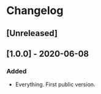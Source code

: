 # Changelog

## [Unreleased]

## [1.0.0] - 2020-06-08
### Added
- Everything. First public version.
